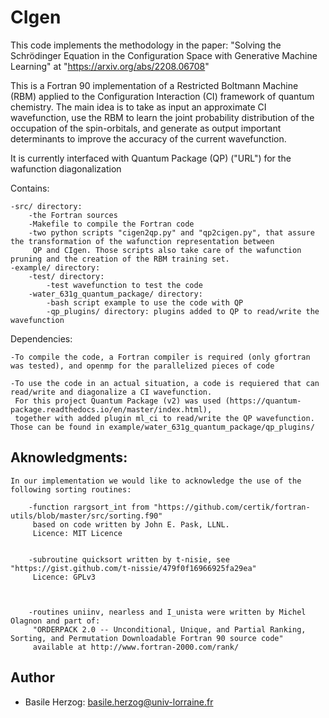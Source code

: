 
# CIgen 


This code implements the methodology in the paper:
"Solving the Schrödinger Equation in the Configuration Space with Generative Machine Learning" 
at "https://arxiv.org/abs/2208.06708"

This is a Fortran 90 implementation of a Restricted Boltmann Machine (RBM)
applied to the Configuration Interaction (CI) framework of quantum chemistry.
The main idea is to take as input an approximate CI wavefunction, use the RBM to learn the joint probability distribution
of the occupation of the spin-orbitals, and generate as output important determinants to improve the accuracy of the current wavefunction.

It is currently interfaced with Quantum Package (QP) ("URL") for the wafunction diagonalization

Contains:

	-src/ directory:
		-the Fortran sources
		-Makefile to compile the Fortran code
		-two python scripts "cigen2qp.py" and "qp2cigen.py", that assure the transformation of the wafunction representation between 
		 QP and CIgen. Those scripts also take care of the wafunction pruning and the creation of the RBM training set.
	-example/ directory:
		-test/ directory:
			-test wavefunction to test the code
		-water_631g_quantum_package/ directory:
			-bash script example to use the code with QP
			-qp_plugins/ directory: plugins added to QP to read/write the wavefunction

Dependencies:

	-To compile the code, a Fortran compiler is required (only gfortran was tested), and openmp for the parallelized pieces of code

	-To use the code in an actual situation, a code is requiered that can read/write and diagonalize a CI wavefunction.
	 For this project Quantum Package (v2) was used (https://quantum-package.readthedocs.io/en/master/index.html), 
	 together with added plugin ml_ci to read/write the QP wavefunction. Those can be found in example/water_631g_quantum_package/qp_plugins/



## Aknowledgments:

	In our implementation we would like to acknowledge the use of the following sorting routines:
		
		-function rargsort_int from "https://github.com/certik/fortran-utils/blob/master/src/sorting.f90"
		 based on code written by John E. Pask, LLNL.
		 Licence: MIT Licence


		-subroutine quicksort written by t-nisie, see "https://gist.github.com/t-nissie/479f0f16966925fa29ea"
		 Licence: GPLv3



		-routines uniinv, nearless and I_unista were written by Michel Olagnon and part of:
		 "ORDERPACK 2.0 -- Unconditional, Unique, and Partial Ranking, Sorting, and Permutation Downloadable Fortran 90 source code"
		 available at http://www.fortran-2000.com/rank/


## Author

- Basile Herzog: basile.herzog@univ-lorraine.fr
